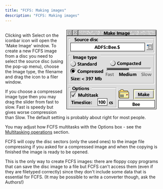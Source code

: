 ```yaml
---
title: "FCFS: Making images"
description: "FCFS: Making images"
---
```



<img src="make.gif" alt="[Create image window]" align="right" vspace="8" hspace="8" width="295" height="260" /><br />
Clicking with Select on the iconbar icon will open the 'Make Image' window. To create a new FCFS image from a disc you need to select the source disc (using the pop-up menu), choose the Image type, the filename and drag the icon to a filer window.

<p>If you choose a compressed image type then you may drag the slider from fast to slow. Fast is speedy but gives worse compression than Slow. The default setting is probably about right for most people.<br clear="right" /></p>

<p>You may adjust how FCFS multitasks with the Options box - see the <a href="multi.html">Multitasking operations</a> section.</p>

<p>FCFS will copy the disc sectors (only the used ones) to the image file compressing if you asked for a compressed image and when the copying is finished the image is ready to be opened.</p>

<p>This is the only way to create FCFS images: there are floppy copy programs that can save the disc image to a file but FCFS can't access them (even if they are filetyped correctly) since they don't include some data that is essential for FCFS. (It may be possible to write a converter though, ask the Authors!)</p>
